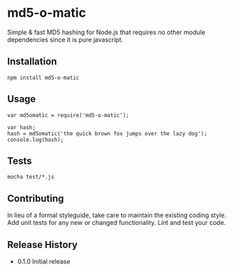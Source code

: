 md5-o-matic
===========

Simple & fast MD5 hashing for Node.js that requires no other module dependencies since it is pure javascript.

## Installation

	npm install md5-o-matic
	
## Usage
	
	var md5omatic = require('md5-o-matic');
	
	var hash;
	hash = md5omatic('the quick brown fox jumps over the lazy dog');
	console.log(hash);
	
## Tests

	mocha test/*.js

## Contributing

In lieu of a formal styleguide, take care to maintain the existing coding style.
Add unit tests for any new or changed functionality. Lint and test your code.

## Release History

* 0.1.0 Initial release